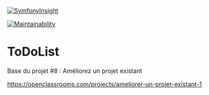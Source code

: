 [![SymfonyInsight](https://insight.symfony.com/projects/a38d45ad-19ef-475a-bf77-e9e0ecdec167/small.svg)](https://insight.symfony.com/projects/a38d45ad-19ef-475a-bf77-e9e0ecdec167)

[![Maintainability](https://api.codeclimate.com/v1/badges/9f32e6312a31ca40dc78/maintainability)](https://codeclimate.com/github/abdounikarim/projet8-TodoList/maintainability)

ToDoList
========

Base du projet #8 : Améliorez un projet existant

https://openclassrooms.com/projects/ameliorer-un-projet-existant-1
